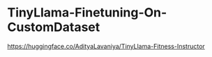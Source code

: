 # TinyLlama-Finetuning-On-CustomDataset
https://huggingface.co/AdityaLavaniya/TinyLlama-Fitness-Instructor
